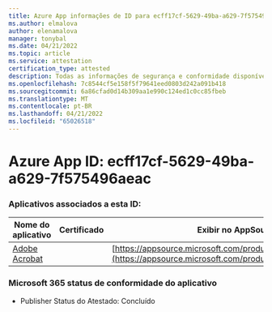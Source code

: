 ```yaml
---
title: Azure App informações de ID para ecff17cf-5629-49ba-a629-7f575496aeac
ms.author: elmalova
author: elenamalova
manager: tonybal
ms.date: 04/21/2022
ms.topic: article
ms.service: attestation
certification_type: attested
description: Todas as informações de segurança e conformidade disponíveis para ecff17cf-5629-49ba-a629-7f575496aeac.
ms.openlocfilehash: 7c8544cf5e158f5f79641eed0803d242a091b418
ms.sourcegitcommit: 6a86cfad0d14b309aa1e990c124ed1c0cc85fbeb
ms.translationtype: MT
ms.contentlocale: pt-BR
ms.lasthandoff: 04/21/2022
ms.locfileid: "65026518"
---
```

# <a name="azure-app-id-ecff17cf-5629-49ba-a629-7f575496aeac"></a>Azure App ID: ecff17cf-5629-49ba-a629-7f575496aeac


### <a name="apps-associated-with-this-id"></a>Aplicativos associados a esta ID:
| **Nome do aplicativo** | **Certificado** | **Exibir no AppSource** |
|--------------|---------------|-----------------------|
| [Adobe Acrobat](../forward/WA200002564.md) |  | [https://appsource.microsoft.com/product/office/WA200002564](https://appsource.microsoft.com/product/office/WA200002564) |

### <a name="microsoft-365-app-compliance-status"></a>Microsoft 365 status de conformidade do aplicativo
- Publisher Status do Atestado: Concluído
